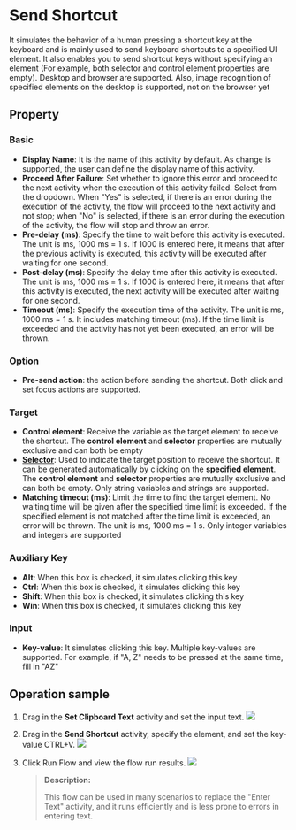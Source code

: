 # Send Shortcut

It simulates the behavior of a human pressing a shortcut key at the keyboard and is mainly used to send keyboard shortcuts to a specified UI element. It also enables you to send shortcut keys without specifying an element (For example, both selector and control element properties are empty). Desktop and browser are supported. Also, image recognition of specified elements on the desktop is supported, not on the browser yet

## Property

### Basic

- **Display Name**: It is the name of this activity by default. As change is supported, the user can define the display name of this activity.
- **Proceed After Failure**: Set whether to ignore this error and proceed to the next activity when the execution of this activity failed. Select from the dropdown. When "Yes" is selected, if there is an error during the execution of the activity, the flow will proceed to the next activity and not stop; when "No" is selected, if there is an error during the execution of the activity, the flow will stop and throw an error.
- **Pre-delay (ms)**: Specify the time to wait before this activity is executed. The unit is ms, 1000 ms = 1 s. If 1000 is entered here, it means that after the previous activity is executed, this activity will be executed after waiting for one second.
- **Post-delay (ms)**: Specify the delay time after this activity is executed. The unit is ms, 1000 ms = 1 s. If 1000 is entered here, it means that after this activity is executed, the next activity will be executed after waiting for one second.
- **Timeout (ms)**: Specify the execution time of the activity. The unit is ms, 1000 ms = 1 s. It includes matching timeout (ms). If the time limit is exceeded and the activity has not yet been executed, an error will be thrown.

### Option

- **Pre-send action**: the action before sending the shortcut. Both click and set focus actions are supported.

### Target

- **Control element**: Receive the variable as the target element to receive the shortcut. The **control element** and **selector** properties are mutually exclusive and can both be empty
- **[Selector](../Appendix/Selector.md?_v=v2020.4)**: Used to indicate the target position to receive the shortcut. It can be generated automatically by clicking on the **specified element**. The **control element** and **selector** properties are mutually exclusive and can both be empty. Only string variables and strings are supported.
- **Matching timeout (ms)**: Limit the time to find the target element. No waiting time will be given after the specified time limit is exceeded. If the specified element is not matched after the time limit is exceeded, an error will be thrown. The unit is ms, 1000 ms = 1 s. Only integer variables and integers are supported

### Auxiliary Key

- **Alt**: When this box is checked, it simulates clicking this key
- **Ctrl**: When this box is checked, it simulates clicking this key
- **Shift**: When this box is checked, it simulates clicking this key
- **Win**: When this box is checked, it simulates clicking this key

### Input

- **Key-value**: It simulates clicking this key. Multiple key-values are supported. For example, if "A, Z" needs to be pressed at the same time, fill in "AZ"

## Operation sample

1. Drag in the **Set Clipboard Text** activity and set the input text. ![](https://docimages.blob.core.chinacloudapi.cn/images/Amanda/%E7%95%8C%E9%9D%A2%E6%88%AA%E5%9B%BE/SendHotkey/Sendhotkey1.png)

2. Drag in the **Send Shortcut** activity, specify the element, and set the key-value CTRL+V. ![](https://docimages.blob.core.chinacloudapi.cn/images/Amanda/%E7%95%8C%E9%9D%A2%E6%88%AA%E5%9B%BE/SendHotkey/Sendhotkey2.png)

3. Click Run Flow and view the flow run results. ![](https://docimages.blob.core.chinacloudapi.cn/images/Amanda/%E7%95%8C%E9%9D%A2%E6%88%AA%E5%9B%BE/SendHotkey/Sendhotkey3.png)
   
   > **Description:**
   > 
   > This flow can be used in many scenarios to replace the "Enter Text" activity, and it runs efficiently and is less prone to errors in entering text.
